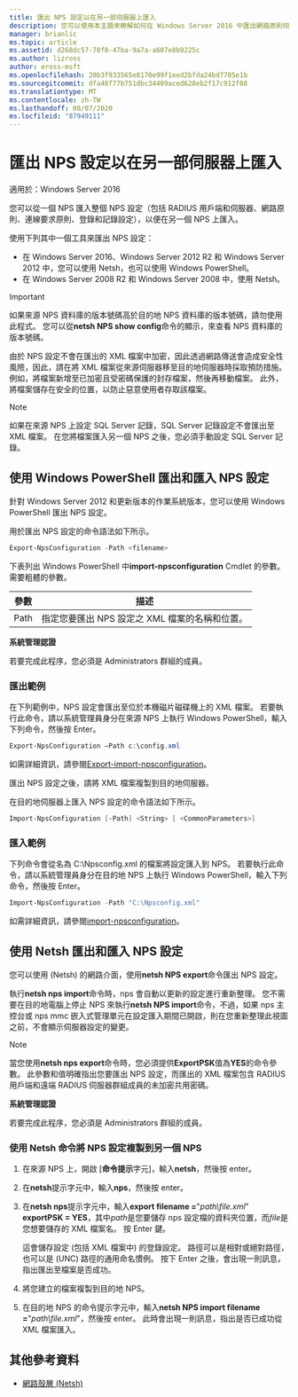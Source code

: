 ```yaml
---
title: 匯出 NPS 設定以在另一部伺服器上匯入
description: 您可以使用本主題來瞭解如何在 Windows Server 2016 中匯出網路原則伺服器設定。
manager: brianlic
ms.topic: article
ms.assetid: d268dc57-78f8-47ba-9a7a-a607e8b9225c
ms.author: lizross
author: eross-msft
ms.openlocfilehash: 20b3f933565e8170e99f1eed2bfda24bd7705e1b
ms.sourcegitcommit: dfa48f77b751dbc34409aced628eb2f17c912f08
ms.translationtype: MT
ms.contentlocale: zh-TW
ms.lasthandoff: 08/07/2020
ms.locfileid: "87949111"
---
```

# <a name="export-an-nps-configuration-for-import-on-another-server"></a>匯出 NPS 設定以在另一部伺服器上匯入

適用於：Windows Server 2016

您可以從一個 NPS 匯入整個 NPS 設定（包括 RADIUS 用戶端和伺服器、網路原則、連線要求原則、登錄和記錄設定），以便在另一個 NPS 上匯入。

使用下列其中一個工具來匯出 NPS 設定：

- 在 Windows Server 2016、Windows Server 2012 R2 和 Windows Server 2012 中，您可以使用 Netsh，也可以使用 Windows PowerShell。
- 在 Windows Server 2008 R2 和 Windows Server 2008 中，使用 Netsh。

> [!IMPORTANT]
> 如果來源 NPS 資料庫的版本號碼高於目的地 NPS 資料庫的版本號碼，請勿使用此程式。 您可以從**netsh NPS show config**命令的顯示，來查看 NPS 資料庫的版本號碼。

由於 NPS 設定不會在匯出的 XML 檔案中加密，因此透過網路傳送會造成安全性風險，因此，請在將 XML 檔案從來源伺服器移至目的地伺服器時採取預防措施。 例如，將檔案新增至已加密且受密碼保護的封存檔案，然後再移動檔案。 此外，將檔案儲存在安全的位置，以防止惡意使用者存取該檔案。

> [!NOTE]
> 如果在來源 NPS 上設定 SQL Server 記錄，SQL Server 記錄設定不會匯出至 XML 檔案。 在您將檔案匯入另一個 NPS 之後，您必須手動設定 SQL Server 記錄。

## <a name="export-and-import-the-nps-configuration-by-using-windows-powershell"></a>使用 Windows PowerShell 匯出和匯入 NPS 設定

針對 Windows Server 2012 和更新版本的作業系統版本，您可以使用 Windows PowerShell 匯出 NPS 設定。

用於匯出 NPS 設定的命令語法如下所示。

```powershell
Export-NpsConfiguration -Path <filename>
```

下表列出 Windows PowerShell 中**import-npsconfiguration** Cmdlet 的參數。 需要粗體的參數。

|參數|描述|
|---------|-----------|
|Path|指定您要匯出 NPS 設定之 XML 檔案的名稱和位置。|

**系統管理認證**

若要完成此程序，您必須是 Administrators 群組的成員。

### <a name="export-example"></a>匯出範例

在下列範例中，NPS 設定會匯出至位於本機磁片磁碟機上的 XML 檔案。 若要執行此命令，請以系統管理員身分在來源 NPS 上執行 Windows PowerShell，輸入下列命令，然後按 Enter。

```powershell
Export-NpsConfiguration –Path c:\config.xml
```

如需詳細資訊，請參閱[Export-import-npsconfiguration](https://technet.microsoft.com/library/jj872749.aspx)。

匯出 NPS 設定之後，請將 XML 檔案複製到目的地伺服器。

在目的地伺服器上匯入 NPS 設定的命令語法如下所示。

```powershell
Import-NpsConfiguration [-Path] <String> [ <CommonParameters>]
```

### <a name="import-example"></a>匯入範例

下列命令會從名為 C:\Npsconfig.xml 的檔案將設定匯入到 NPS。 若要執行此命令，請以系統管理員身分在目的地 NPS 上執行 Windows PowerShell，輸入下列命令，然後按 Enter。

```powershell
Import-NpsConfiguration -Path "C:\Npsconfig.xml"
```

如需詳細資訊，請參閱[import-npsconfiguration](https://technet.microsoft.com/library/jj872750.aspx)。

## <a name="export-and-import-the-nps-configuration-by-using-netsh"></a>使用 Netsh 匯出和匯入 NPS 設定

您可以使用 (Netsh) 的網路介面，使用**netsh NPS export**命令匯出 NPS 設定。

執行**netsh nps import**命令時，nps 會自動以更新的設定進行重新整理。 您不需要在目的地電腦上停止 NPS 來執行**netsh NPS import**命令，不過，如果 nps 主控台或 nps mmc 嵌入式管理單元在設定匯入期間已開啟，則在您重新整理此視圖之前，不會顯示伺服器設定的變更。

> [!NOTE]
> 當您使用**netsh nps export**命令時，您必須提供**ExportPSK**值為**YES**的命令參數。 此參數和值明確指出您要匯出 NPS 設定，而匯出的 XML 檔案包含 RADIUS 用戶端和遠端 RADIUS 伺服器群組成員的未加密共用密碼。

**系統管理認證**

若要完成此程序，您必須是 Administrators 群組的成員。

### <a name="to-copy-an-nps-configuration-to-another-nps-using-netsh-commands"></a>使用 Netsh 命令將 NPS 設定複製到另一個 NPS

1. 在來源 NPS 上，開啟 [**命令提示**字元]，輸入**netsh**，然後按 enter。

2. 在**netsh**提示字元中，輸入**nps**，然後按 enter。

3. 在**netsh nps**提示字元中，輸入**export filename =**"*path\file.xml*" **exportPSK = YES**，其中*path*是您要儲存 nps 設定檔的資料夾位置，而*file*是您想要儲存的 XML 檔案名。 按 Enter 鍵。

    這會儲存設定 (包括 XML 檔案中) 的登錄設定。 路徑可以是相對或絕對路徑，也可以是 (UNC) 路徑的通用命名慣例。 按下 Enter 之後，會出現一則訊息，指出匯出至檔案是否成功。

4. 將您建立的檔案複製到目的地 NPS。

5. 在目的地 NPS 的命令提示字元中，輸入**netsh NPS import filename =**"*path\file.xml*"，然後按 enter。 此時會出現一則訊息，指出是否已成功從 XML 檔案匯入。

## <a name="additional-references"></a>其他參考資料

- [網路殼層 (Netsh)](../netsh/netsh.md)
